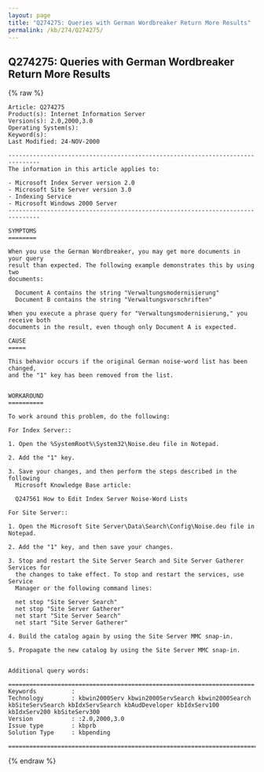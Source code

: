 ```yaml
---
layout: page
title: "Q274275: Queries with German Wordbreaker Return More Results"
permalink: /kb/274/Q274275/
---
```


## Q274275: Queries with German Wordbreaker Return More Results

{% raw %}

	Article: Q274275
	Product(s): Internet Information Server
	Version(s): 2.0,2000,3.0
	Operating System(s): 
	Keyword(s): 
	Last Modified: 24-NOV-2000
	
	-------------------------------------------------------------------------------
	The information in this article applies to:
	
	- Microsoft Index Server version 2.0 
	- Microsoft Site Server version 3.0 
	- Indexing Service 
	- Microsoft Windows 2000 Server 
	-------------------------------------------------------------------------------
	
	SYMPTOMS
	========
	
	When you use the German Wordbreaker, you may get more documents in your query
	result than expected. The following example demonstrates this by using two
	documents:
	
	  Document A contains the string "Verwaltungsmodernisierung"
	  Document B contains the string "Verwaltungsvorschriften"
	
	When you execute a phrase query for "Verwaltungsmodernisierung," you receive both
	documents in the result, even though only Document A is expected.
	
	CAUSE
	=====
	
	This behavior occurs if the original German noise-word list has been changed,
	and the "1" key has been removed from the list.
	
	
	WORKAROUND
	==========
	
	To work around this problem, do the following:
	
	For Index Server::
	
	1. Open the %SystemRoot%\System32\Noise.deu file in Notepad.
	
	2. Add the "1" key.
	
	3. Save your changes, and then perform the steps described in the following
	  Microsoft Knowledge Base article:
	
	  Q247561 How to Edit Index Server Noise-Word Lists
	
	For Site Server::
	
	1. Open the Microsoft Site Server\Data\Search\Config\Noise.deu file in Notepad.
	
	2. Add the "1" key, and then save your changes.
	
	3. Stop and restart the Site Server Search and Site Server Gatherer Services for
	  the changes to take effect. To stop and restart the services, use Service
	  Manager or the following command lines:
	
	  net stop "Site Server Search"
	  net stop "Site Server Gatherer"
	  net start "Site Server Search"
	  net start "Site Server Gatherer"
	
	4. Build the catalog again by using the Site Server MMC snap-in.
	
	5. Propagate the new catalog by using the Site Server MMC snap-in.
	
	
	Additional query words:
	
	======================================================================
	Keywords          :  
	Technology        : kbwin2000Serv kbwin2000ServSearch kbwin2000Search kbSiteServSearch kbIdxServSearch kbAudDeveloper kbIdxServ100 kbIdxServ200 kbSiteServ300
	Version           : :2.0,2000,3.0
	Issue type        : kbprb
	Solution Type     : kbpending
	
	=============================================================================
	

{% endraw %}
